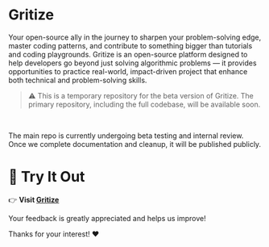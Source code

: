 # Gritize

Your open-source ally in the journey to sharpen your problem-solving edge, master coding patterns, and contribute to something bigger than tutorials and coding playgrounds.
Gritize is an open-source platform designed to help developers go beyond just solving algorithmic problems — it provides opportunities to practice real-world, impact-driven project that enhance both technical and problem-solving skills.

 > ⚠️ This is a temporary repository for the beta version of Gritize. The primary repository, including the full codebase, will be available soon.

<br />

The main repo is currently undergoing beta testing and internal review. Once we complete documentation and cleanup, it will be published publicly.

# 🚀 Try It Out

👉 **Visit [Gritize](https://gritize.vercel.app)**

Your feedback is greatly appreciated and helps us improve!

Thanks for your interest! ❤️
